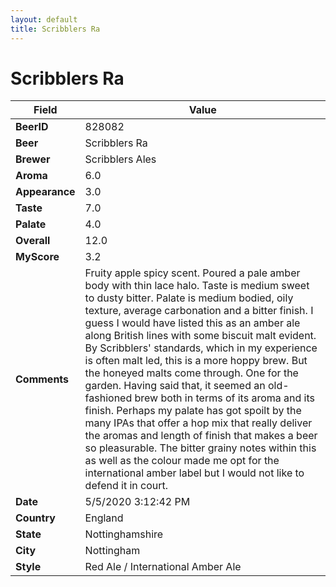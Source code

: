 ```yaml
---
layout: default
title: Scribblers Ra
---
```


# Scribblers Ra

| Field         | Value     |
|---------------|-----------|
| **BeerID** | 828082 |
| **Beer** | Scribblers Ra |
| **Brewer** | Scribblers Ales |
| **Aroma** | 6.0 |
| **Appearance** | 3.0 |
| **Taste** | 7.0 |
| **Palate** | 4.0 |
| **Overall** | 12.0 |
| **MyScore** | 3.2 |
| **Comments** | Fruity apple spicy scent. Poured a pale amber body with thin lace halo. Taste is medium sweet to dusty bitter. Palate is medium bodied, oily texture, average carbonation and a bitter finish. I guess I would have listed this as an amber ale along British lines with some biscuit malt evident. By Scribblers' standards, which in my experience is often malt led, this is a more hoppy brew. But the honeyed malts come through. One for the garden.  Having said that, it seemed an old-fashioned brew both in terms of its aroma and its finish. Perhaps my palate has got spoilt by the many IPAs that offer a hop mix that really deliver the aromas and length of finish that makes a beer so pleasurable. The bitter grainy notes within this as well as the colour made me opt for the international amber label but I would not like to defend it in court. |
| **Date** | 5/5/2020 3:12:42 PM |
| **Country** | England |
| **State** | Nottinghamshire |
| **City** | Nottingham |
| **Style** | Red Ale / International Amber Ale |
